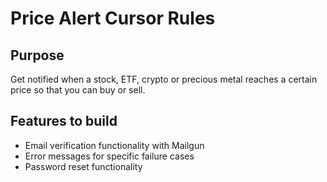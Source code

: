 # Price Alert Cursor Rules

## Purpose

Get notified when a stock, ETF, crypto or precious metal reaches a certain price so that you can buy or sell.

## Features to build

- Email verification functionality with Mailgun
- Error messages for specific failure cases
- Password reset functionality
